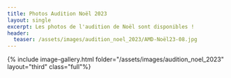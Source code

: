 ```yaml
---
title: Photos Audition Noël 2023
layout: single
excerpt: Les photos de l'audition de Noël sont disponibles !
header:
  teaser: /assets/images/audition_noel_2023/AMD-Noël23-08.jpg
---
```


{% include image-gallery.html folder="/assets/images/audition_noel_2023" layout="third" class="full"%}
